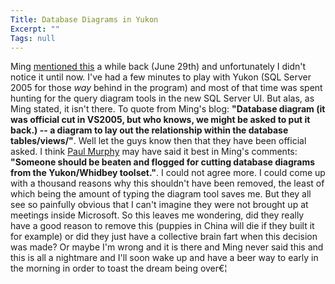 ```yaml
---
Title: Database Diagrams in Yukon
Excerpt: ""
Tags: null
---
```

<div class="Section1"> Ming <a href="http://weblogs.asp.net/vsdata/archive/2004/06/29/169133.aspx" target="_blank">mentioned this</a> a while back (June 29th) and unfortunately I didn't notice it until now. I've had a few minutes to play with Yukon (SQL Server 2005 for those <i>way</i> behind in the program) and most of that time was spent hunting for the query diagram tools in the new SQL Server UI. But alas, as Ming stated, it isn't there. To quote from Ming's blog: <b>"Database diagram (it was official cut in VS2005, but who knows, we might be asked to put it back.) -- a diagram to lay out the relationship within the database tables/views/"</b>.
 Well let the guys know then that they have been official asked. I think <a href="http://blogs.aspadvice.com/pmurphy" target="_blank">Paul Murphy</a> may have said it best in Ming's comments: <b>"Someone should be beaten and flogged for cutting database diagrams from the Yukon/Whidbey toolset."</b>. I could not agree more.
 I could come up with a thousand reasons why this shouldn't have been removed, the least of which being the amount of typing the diagram tool saves me. But they all see so painfully obvious that I can't imagine they were not brought up at meetings inside Microsoft. So this leaves me wondering, did they really have a good reason to remove this (puppies in China will die if they built it for example) or did they just have a collective brain fart when this decision was made?
 Or maybe I'm wrong and it is there and Ming never said this and this is all a nightmare and I'll soon wake up and have a beer way to early in the morning in order to toast the dream being over€¦
</div>